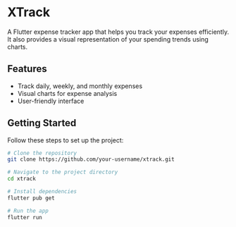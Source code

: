 # XTrack

A Flutter expense tracker app that helps you track your expenses efficiently. It also provides a visual representation of your spending trends using charts.

## Features
- Track daily, weekly, and monthly expenses
- Visual charts for expense analysis
- User-friendly interface

## Getting Started

Follow these steps to set up the project:

```sh
# Clone the repository
git clone https://github.com/your-username/xtrack.git

# Navigate to the project directory
cd xtrack

# Install dependencies
flutter pub get

# Run the app
flutter run
